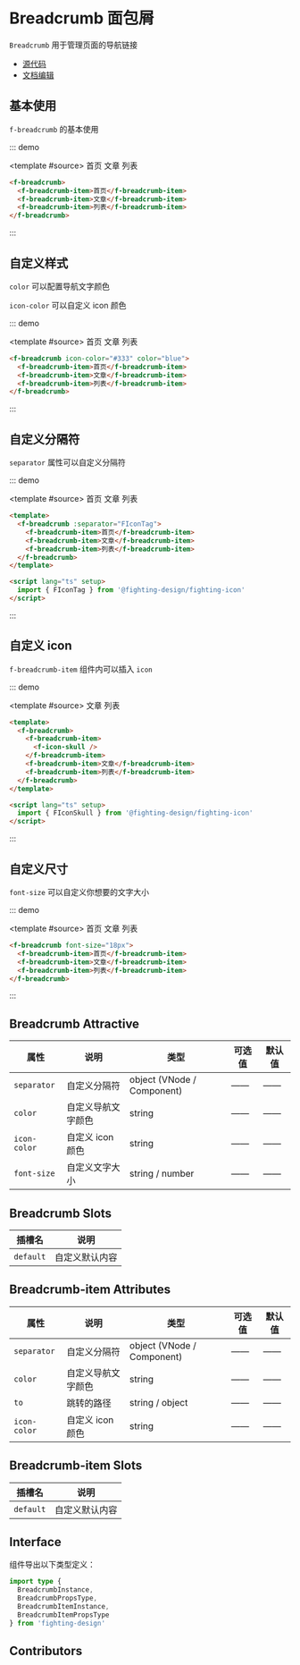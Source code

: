 # Breadcrumb 面包屑

`Breadcrumb` 用于管理页面的导航链接

- [源代码](https://github.com/FightingDesign/fighting-design/tree/master/packages/fighting-design/breadcrumb)
- [文档编辑](https://github.com/FightingDesign/fighting-design/blob/master/docs/docs/components/breadcrumb.md)

## 基本使用

`f-breadcrumb` 的基本使用

::: demo

<template #source>
<f-breadcrumb>
<f-breadcrumb-item>首页</f-breadcrumb-item>
<f-breadcrumb-item>文章</f-breadcrumb-item>
<f-breadcrumb-item>列表</f-breadcrumb-item>
</f-breadcrumb>
</template>

```html
<f-breadcrumb>
  <f-breadcrumb-item>首页</f-breadcrumb-item>
  <f-breadcrumb-item>文章</f-breadcrumb-item>
  <f-breadcrumb-item>列表</f-breadcrumb-item>
</f-breadcrumb>
```

:::

## 自定义样式

`color` 可以配置导航文字颜色

`icon-color` 可以自定义 icon 颜色

::: demo

<template #source>
<f-breadcrumb icon-color="#333" color="blue">
<f-breadcrumb-item>首页</f-breadcrumb-item>
<f-breadcrumb-item>文章</f-breadcrumb-item>
<f-breadcrumb-item>列表</f-breadcrumb-item>
</f-breadcrumb>
</template>

```html
<f-breadcrumb icon-color="#333" color="blue">
  <f-breadcrumb-item>首页</f-breadcrumb-item>
  <f-breadcrumb-item>文章</f-breadcrumb-item>
  <f-breadcrumb-item>列表</f-breadcrumb-item>
</f-breadcrumb>
```

:::

## 自定义分隔符

`separator` 属性可以自定义分隔符

::: demo

<template #source>
<f-breadcrumb :separator="FIconTag">
<f-breadcrumb-item>首页</f-breadcrumb-item>
<f-breadcrumb-item>文章</f-breadcrumb-item>
<f-breadcrumb-item>列表</f-breadcrumb-item>
</f-breadcrumb>
</template>

```html
<template>
  <f-breadcrumb :separator="FIconTag">
    <f-breadcrumb-item>首页</f-breadcrumb-item>
    <f-breadcrumb-item>文章</f-breadcrumb-item>
    <f-breadcrumb-item>列表</f-breadcrumb-item>
  </f-breadcrumb>
</template>

<script lang="ts" setup>
  import { FIconTag } from '@fighting-design/fighting-icon'
</script>
```

:::

## 自定义 icon

`f-breadcrumb-item` 组件内可以插入 `icon`

::: demo

<template #source>
<f-breadcrumb>
<f-breadcrumb-item>
<f-icon-skull />
</f-breadcrumb-item>
<f-breadcrumb-item>文章</f-breadcrumb-item>
<f-breadcrumb-item>列表</f-breadcrumb-item>
</f-breadcrumb>
</template>

```html
<template>
  <f-breadcrumb>
    <f-breadcrumb-item>
      <f-icon-skull />
    </f-breadcrumb-item>
    <f-breadcrumb-item>文章</f-breadcrumb-item>
    <f-breadcrumb-item>列表</f-breadcrumb-item>
  </f-breadcrumb>
</template>

<script lang="ts" setup>
  import { FIconSkull } from '@fighting-design/fighting-icon'
</script>
```

:::

## 自定义尺寸

`font-size` 可以自定义你想要的文字大小

::: demo

<template #source>
<f-breadcrumb font-size="18px">
<f-breadcrumb-item>首页</f-breadcrumb-item>
<f-breadcrumb-item>文章</f-breadcrumb-item>
<f-breadcrumb-item>列表</f-breadcrumb-item>
</f-breadcrumb>
</template>

```html
<f-breadcrumb font-size="18px">
  <f-breadcrumb-item>首页</f-breadcrumb-item>
  <f-breadcrumb-item>文章</f-breadcrumb-item>
  <f-breadcrumb-item>列表</f-breadcrumb-item>
</f-breadcrumb>
```

:::

## Breadcrumb Attractive

| 属性         | 说明               | 类型                       | 可选值 | 默认值 |
| ------------ | ------------------ | -------------------------- | ------ | ------ |
| `separator`  | 自定义分隔符       | object (VNode / Component) | ——     | ——     |
| `color`      | 自定义导航文字颜色 | string                     | ——     | ——     |
| `icon-color` | 自定义 icon 颜色   | string                     | ——     | ——     |
| `font-size`  | 自定义文字大小     | string / number            | ——     | ——     |

## Breadcrumb Slots

| 插槽名    | 说明           |
| --------- | -------------- |
| `default` | 自定义默认内容 |

## Breadcrumb-item Attributes

| 属性         | 说明               | 类型                       | 可选值 | 默认值 |
| ------------ | ------------------ | -------------------------- | ------ | ------ |
| `separator`  | 自定义分隔符       | object (VNode / Component) | ——     | ——     |
| `color`      | 自定义导航文字颜色 | string                     | ——     | ——     |
| `to`         | 跳转的路径         | string / object            | ——     | ——     |
| `icon-color` | 自定义 icon 颜色   | string                     | ——     | ——     |

## Breadcrumb-item Slots

| 插槽名    | 说明           |
| --------- | -------------- |
| `default` | 自定义默认内容 |

## Interface

组件导出以下类型定义：

```ts
import type {
  BreadcrumbInstance,
  BreadcrumbPropsType,
  BreadcrumbItemInstance,
  BreadcrumbItemPropsType
} from 'fighting-design'
```

## Contributors

<a href="https://github.com/Tyh2001" target="_blank">
  <f-avatar round src="https://avatars.githubusercontent.com/u/73180970?v=4" />
</a>

<a href="https://github.com/onechuan" target="_blank">
  <f-avatar round src="https://avatars.githubusercontent.com/u/98402209?v=4" />
</a>

<script setup lang="ts">
  import { FIconTag, FIconSkull } from '@fighting-design/fighting-icon'
</script>
